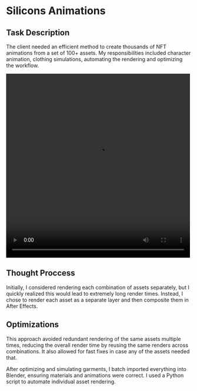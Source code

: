 # Silicons Animations

## Task Description
The client needed an efficient method to create thousands of NFT animations from a set of 100+ assets. My responsibilities included character animation, clothing simulations, automating the rendering and optimizing the workflow.

<video width="500" height="500" alt="3D assets video loop" src="https://github.com/user-attachments/assets/c7b7180f-1604-43c2-82d3-74b278747077"></video>

## Thought Proccess
Initially, I considered rendering each combination of assets separately, but I quickly realized this would lead to extremely long render times. Instead, I chose to render each asset as a separate layer and then composite them in After Effects.

## Optimizations
This approach avoided redundant rendering of the same assets multiple times, reducing the overall render time by reusing the same renders across combinations. It also allowed for fast fixes in case any of the assets needed that.


After optimizing and simulating garments, I batch imported everything into Blender, ensuring materials and animations were correct. I used a Python script to automate individual asset rendering.
